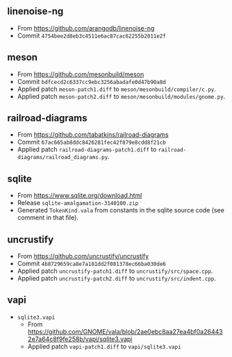 ## linenoise-ng
- From https://github.com/arangodb/linenoise-ng
- Commit `4754bee2d8eb3c4511e6ac87cac62255b2011e2f`

## meson
- From https://github.com/mesonbuild/meson
- Commit `bdfcecd2c6337cc9ebc3256abadafe0d47b90a8d`
- Applied patch `meson-patch1.diff` to `meson/mesonbuild/compiler/c.py`.
- Applied patch `meson-patch2.diff` to `meson/mesonbuild/modules/gnome.py`.

## railroad-diagrams
- From https://github.com/tabatkins/railroad-diagrams
- Commit `67ac665ab8ddc8426281fec42f879e8cdd8f21cb`
- Applied patch `railroad-diagrams-patch1.diff` to `railroad-diagrams/railroad_diagrams.py`.

## sqlite
- From https://www.sqlite.org/download.html
- Release `sqlite-amalgamation-3140100.zip`
- Generated `TokenKind.vala` from constants in the sqlite source code (see comment in that file).

## uncrustify
- From https://github.com/uncrustify/uncrustify
- Commit `4b8729659ca8e7a181dd2f081378ec66ba030de6`
- Applied patch `uncrustify-patch1.diff` to `uncrustify/src/space.cpp`.
- Applied patch `uncrustify-patch2.diff` to `uncrustify/src/indent.cpp`.

## vapi
- `sqlite3.vapi`
    - From https://github.com/GNOME/vala/blob/2ae0ebc8aa27ea4bf0a264432e7a64c8f9fe258b/vapi/sqlite3.vapi
    - Applied patch `vapi-patch1.diff` to `vapi/sqlite3.vapi`
